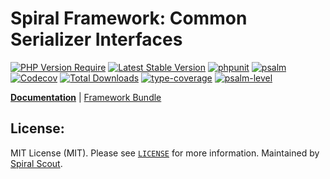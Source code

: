 # Spiral Framework: Common Serializer Interfaces

[![PHP Version Require](https://poser.pugx.org/spiral/serializer/require/php)](https://packagist.org/packages/spiral/serializer)
[![Latest Stable Version](https://poser.pugx.org/spiral/serializer/v/stable)](https://packagist.org/packages/spiral/serializer)
[![phpunit](https://github.com/spiral/serializer/actions/workflows/phpunit.yml/badge.svg)](https://github.com/spiral/serializer/actions)
[![psalm](https://github.com/spiral/serializer/actions/workflows/psalm.yml/badge.svg)](https://github.com/spiral/serializer/actions)
[![Codecov](https://codecov.io/gh/spiral/serializer/branch/master/graph/badge.svg)](https://codecov.io/gh/spiral/serializer/)
[![Total Downloads](https://poser.pugx.org/spiral/serializer/downloads)](https://packagist.org/packages/spiral/serializer)
[![type-coverage](https://shepherd.dev/github/spiral/serializer/coverage.svg)](https://shepherd.dev/github/spiral/serializer)
[![psalm-level](https://shepherd.dev/github/spiral/serializer/level.svg)](https://shepherd.dev/github/spiral/serializer)

<b>[Documentation](https://spiral.dev/docs/component-serializer)</b> | [Framework Bundle](https://github.com/spiral/framework)

## License:

MIT License (MIT). Please see [`LICENSE`](./LICENSE) for more information. Maintained by [Spiral Scout](https://spiralscout.com).
